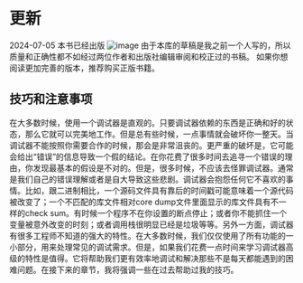
# 更新
2024-07-05
本书已经出版
![image](https://github.com/Celthi/effective-debugging-zh/assets/5187962/29b04963-5535-432c-b56f-8a2d5dbc2ec6)
由于本库的草稿是我之前一个人写的，所以质量和正确性都不如经过两位作者和出版社编辑审阅和校正过的书稿。
如果你想阅读更加完善的版本，推荐购买正版书籍。
## 技巧和注意事项

在大多数时候，使用一个调试器是直观的。只要调试器依赖的东西是正确和好的状态，那么它就可以完美地工作。但是总有些时候，一点事情就会破坏你一整天。当调试器不能按照你需要合作的时候，那会是非常沮丧的。更严重的破坏是，它可能会给出“错误”的信息导致一个假的结论。在你花费了很多时间去追寻一个错误的理由，你发现最基本的假设是不对的。但是，很多时候，不应该去怪罪调试器。通常是我们自己的错误理解或者是自大导致这些悲剧。调试器会抱怨任何它不喜欢的事情。比如，跟二进制相比，一个源码文件具有靠后的时间戳可能意味着一个源代码被改变了；一个不匹配的库文件相对core dump文件里面显示的库文件具有不一样的check sum。有时候一个程序不在你设置的断点停止；或者你不能抓住一个变量被意外改变的时刻；或者调用栈很明显已经是垃圾等等。另外一方面，调试器有很多工程师不知道的强大的特性。在大多数时候，我们仅仅使用了所有功能的一小部分，用来处理常见的调试需求。但是，如果我们花费一点时间来学习调试器高级的特性是值得。它将帮助我们更有效率地调试和解决那些不是每天都能遇到的困难问题。在接下来的章节，我将强调一些在过去帮助过我的技巧。
